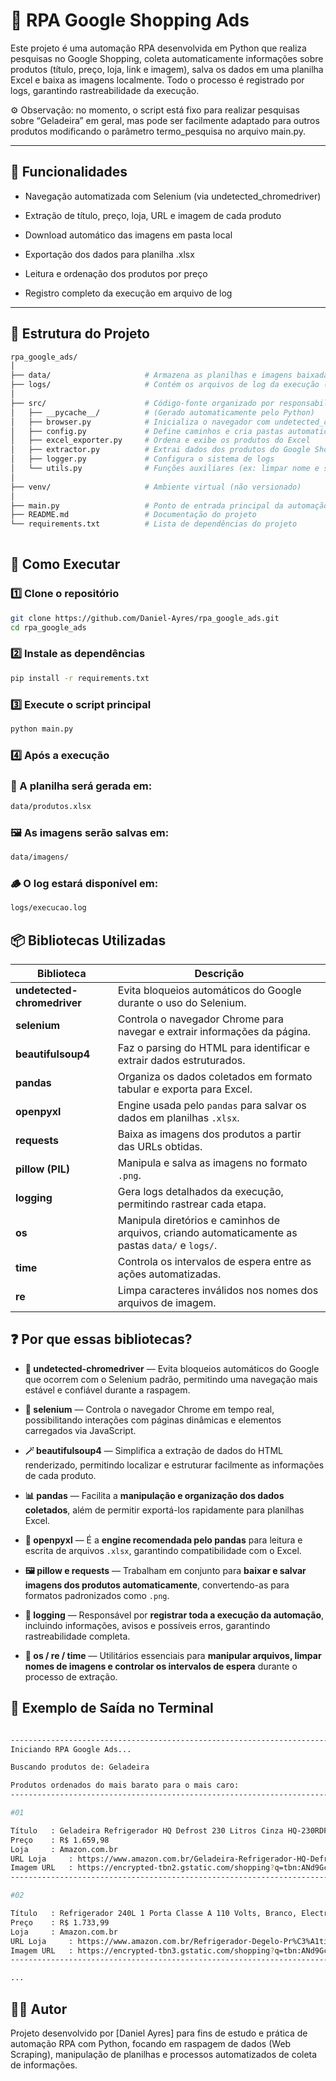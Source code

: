 # 🛒 RPA Google Shopping Ads

Este projeto é uma automação RPA desenvolvida em Python que realiza pesquisas no Google Shopping, coleta automaticamente informações sobre produtos (título, preço, loja, link e imagem), salva os dados em uma planilha Excel e baixa as imagens localmente.
Todo o processo é registrado por logs, garantindo rastreabilidade da execução.

⚙️ Observação: no momento, o script está fixo para realizar pesquisas sobre “Geladeira” em geral, mas pode ser facilmente adaptado para outros produtos modificando o parâmetro termo_pesquisa no arquivo main.py.

---

## 📌 Funcionalidades

- Navegação automatizada com Selenium (via undetected_chromedriver)

- Extração de título, preço, loja, URL e imagem de cada produto

- Download automático das imagens em pasta local

- Exportação dos dados para planilha .xlsx

- Leitura e ordenação dos produtos por preço

- Registro completo da execução em arquivo de log

---

## 🧱 Estrutura do Projeto

```bash
rpa_google_ads/
│
├── data/                     # Armazena as planilhas e imagens baixadas (não versionadas)
├── logs/                     # Contém os arquivos de log da execução (não versionadas)
│
├── src/                      # Código-fonte organizado por responsabilidade
│   ├── __pycache__/          # (Gerado automaticamente pelo Python)
│   ├── browser.py            # Inicializa o navegador com undetected_chromedriver
│   ├── config.py             # Define caminhos e cria pastas automaticamente
│   ├── excel_exporter.py     # Ordena e exibe os produtos do Excel
│   ├── extractor.py          # Extrai dados dos produtos do Google Shopping
│   ├── logger.py             # Configura o sistema de logs
│   └── utils.py              # Funções auxiliares (ex: limpar nome e salvar imagem)
│
├── venv/                     # Ambiente virtual (não versionado)
│
├── main.py                   # Ponto de entrada principal da automação
├── README.md                 # Documentação do projeto
└── requirements.txt          # Lista de dependências do projeto
                
```

## 🚀 Como Executar

### **1️⃣ Clone o repositório**

```bash
git clone https://github.com/Daniel-Ayres/rpa_google_ads.git
cd rpa_google_ads
```

### 2️⃣ Instale as dependências

```bash
pip install -r requirements.txt
```
### 3️⃣ Execute o script principal

```bash
python main.py
```
### 4️⃣ Após a execução

### 📁 A planilha será gerada em:

```bash
data/produtos.xlsx
```
### 🖼️ As imagens serão salvas em:

```bash
data/imagens/
```

### 🪵 O log estará disponível em:
```bash
logs/execucao.log
```


## 📦 Bibliotecas Utilizadas

| Biblioteca | Descrição |
|-------------|------------|
| **undetected-chromedriver** | Evita bloqueios automáticos do Google durante o uso do Selenium. |
| **selenium** | Controla o navegador Chrome para navegar e extrair informações da página. |
| **beautifulsoup4** | Faz o parsing do HTML para identificar e extrair dados estruturados. |
| **pandas** | Organiza os dados coletados em formato tabular e exporta para Excel. |
| **openpyxl** | Engine usada pelo `pandas` para salvar os dados em planilhas `.xlsx`. |
| **requests** | Baixa as imagens dos produtos a partir das URLs obtidas. |
| **pillow (PIL)** | Manipula e salva as imagens no formato `.png`. |
| **logging** | Gera logs detalhados da execução, permitindo rastrear cada etapa. |
| **os** | Manipula diretórios e caminhos de arquivos, criando automaticamente as pastas `data/` e `logs/`. |
| **time** | Controla os intervalos de espera entre as ações automatizadas. |
| **re** | Limpa caracteres inválidos nos nomes dos arquivos de imagem. |


## ❓ Por que essas bibliotecas?

- **🧭 undetected-chromedriver** — Evita bloqueios automáticos do Google que ocorrem com o Selenium padrão, permitindo uma navegação mais estável e confiável durante a raspagem.  

- **🧠 selenium** — Controla o navegador Chrome em tempo real, possibilitando interações com páginas dinâmicas e elementos carregados via JavaScript.  

- **🪄 beautifulsoup4** — Simplifica a extração de dados do HTML renderizado, permitindo localizar e estruturar facilmente as informações de cada produto.  

- **📊 pandas** — Facilita a **manipulação e organização dos dados coletados**, além de permitir exportá-los rapidamente para planilhas Excel.  

- **📘 openpyxl** — É a **engine recomendada pelo pandas** para leitura e escrita de arquivos `.xlsx`, garantindo compatibilidade com o Excel.  

- **🖼️ pillow e requests** — Trabalham em conjunto para **baixar e salvar imagens dos produtos automaticamente**, convertendo-as para formatos padronizados como `.png`.  

- **🧾 logging** — Responsável por **registrar toda a execução da automação**, incluindo informações, avisos e possíveis erros, garantindo rastreabilidade completa.  

- **📂 os / re / time** — Utilitários essenciais para **manipular arquivos, limpar nomes de imagens e controlar os intervalos de espera** durante o processo de extração.  



## 🧪 Exemplo de Saída no Terminal

```bash

--------------------------------------------------------------------------------
Iniciando RPA Google Ads...

Buscando produtos de: Geladeira

Produtos ordenados do mais barato para o mais caro:
--------------------------------------------------------------------------------

#01

Título   : Geladeira Refrigerador HQ Defrost 230 Litros Cinza HQ-230RDF (127V)
Preço    : R$ 1.659,98
Loja     : Amazon.com.br
URL Loja     : https://www.amazon.com.br/Geladeira-Refrigerador-HQ-Defrost-HQ-230RDF/dp/B0DVDFMXX8?source=ps-sl-shoppingads-lpcontext&ref_=fplfs&psc=1&smid=A3LGV2SX75WN63
Imagem URL   : https://encrypted-tbn2.gstatic.com/shopping?q=tbn:ANd9GcQNkba1LM3fx3_YrZaUhjn0XCzDg-SwWkP0x5neyxVPe7iC8vDMUiSEgS6H7eAUhXQSkmaWBiRGxHsol2ZGZZNbu6l9NbG4znhxjoQS7D_OBkdERTJmFfpwif8Bcudd3o4x9_VH4aM&usqp=CAc
--------------------------------------------------------------------------------

#02

Título   : Refrigerador 240L 1 Porta Classe A 110 Volts, Branco, Electrolux
Preço    : R$ 1.733,99
Loja     : Amazon.com.br
URL Loja     : https://www.amazon.com.br/Refrigerador-Degelo-Pr%C3%A1tico-Defrost-Electrolux/dp/B076BDR1P7?source=ps-sl-shoppingads-lpcontext&ref_=fplfs&psc=1&smid=A3LGV2SX75WN63
Imagem URL   : https://encrypted-tbn3.gstatic.com/shopping?q=tbn:ANd9GcTNJMSo4WKXvV9GjOtPsvSzJ6yWCvFOvIeGEqnrggR7T_nM_35PejPedbg5jhUMH1uQMUw5RLMp2bVNLJpIEwWpcVl4B_Lo4JDhBxiwm1N49bu-Y14H2z0aNbBEgJhcaiNhbv5mLKbl&usqp=CAc
--------------------------------------------------------------------------------

...

```


## 🧑‍💻 Autor

Projeto desenvolvido por [Daniel Ayres] para fins de estudo e prática de automação RPA com Python,
focando em raspagem de dados (Web Scraping), manipulação de planilhas e processos automatizados de coleta de informações.

